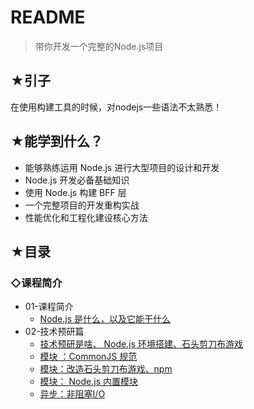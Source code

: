 # README

> 带你开发一个完整的Node.js项目

## ★引子

在使用构建工具的时候，对nodejs一些语法不太熟悉！

## ★能学到什么？

* 能够熟练运用 Node.js 进行大型项目的设计和开发
* Node.js 开发必备基础知识
* 使用 Node.js 构建 BFF 层
* 一个完整项目的开发重构实战
* 性能优化和工程化建设核心方法

## ★目录

### ◇课程简介

* 01-课程简介
  + [ Node.js 是什么，以及它能干什么](./01-课程简介/01-课程简介.md)
* 02-技术预研篇
  + [技术预研是啥、 Node.js 环境搭建、石头剪刀布游戏](./02-技术预研篇/01-技术预研篇.md)
  + [模块 ：CommonJS 规范](./02-技术预研篇/02-模块.md)
  + [模块：改造石头剪刀布游戏、npm](./02-技术预研篇/03-改造石头剪刀布.md)
  + [模块： Node.js 内置模块](./02-技术预研篇/04-built-in-module.md)
  + [异步：非阻塞I/O](./02-技术预研篇/05-non-blocking-io.md)

